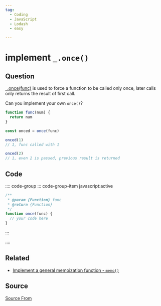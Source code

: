 ```yaml
---
tag:
  - Coding
  - JavaScript
  - Lodash
  - easy

---
```

  
# implement `_.once()`

## Question
[\_.once(func)](https://lodash.com/docs/4.17.15#once) is used to force a function to be called only once, later calls only returns the result of first call.

Can you implement your own `once()`?

```js
function func(num) {
  return num
}

const onced = once(func)

onced(1) 
// 1, func called with 1

onced(2)
// 1, even 2 is passed, previous result is returned 
```

## Code
:::: code-group
::: code-group-item javascript:active
```javascript
/**
 * @param {Function} func
 * @return {Function}
 */
function once(func) {
  // your code here
}
```
:::
    
::::


## Related

+ [Implement a general memoization function - `memo()`](./implement-general-memoization-function)
##  Source
[Source From](https://bigfrontend.dev/problem/implement-once)

  